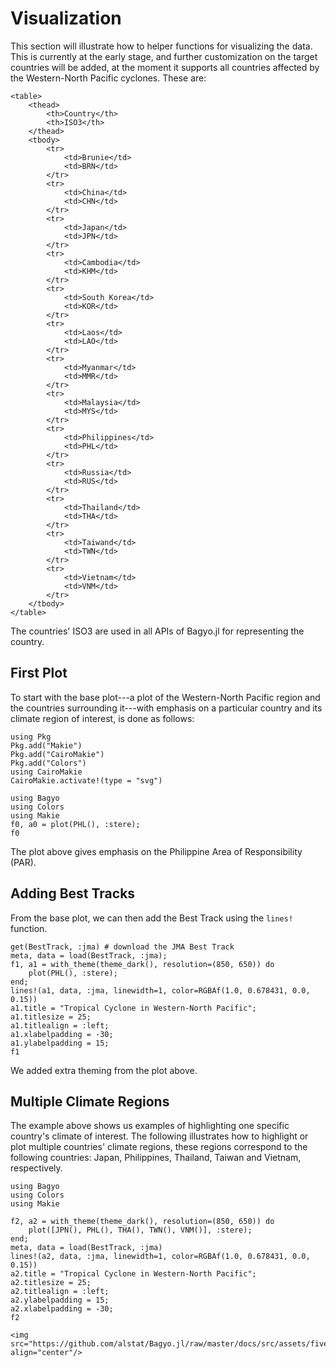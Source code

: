 # Visualization
This section will illustrate how to helper functions for visualizing the data. This is currently at the early stage, and further customization on the target countries will be added, at the moment it supports all countries affected by the Western-North Pacific cyclones. These are:
```@raw html
<table>
	<thead>
		<th>Country</th>
		<th>ISO3</th>
	</thead>
	<tbody>
		<tr>
			<td>Brunie</td>
			<td>BRN</td>
		</tr>
		<tr>
			<td>China</td>
			<td>CHN</td>
		</tr>
		<tr>
			<td>Japan</td>
			<td>JPN</td>
		</tr>
		<tr>
			<td>Cambodia</td>
			<td>KHM</td>
		</tr>
		<tr>
			<td>South Korea</td>
			<td>KOR</td>
		</tr>
		<tr>
			<td>Laos</td>
			<td>LAO</td>
		</tr>
		<tr>
			<td>Myanmar</td>
			<td>MMR</td>
		</tr>
		<tr>
			<td>Malaysia</td>
			<td>MYS</td>
		</tr>
		<tr>
			<td>Philippines</td>
			<td>PHL</td>
		</tr>
		<tr>
			<td>Russia</td>
			<td>RUS</td>
		</tr>
		<tr>
			<td>Thailand</td>
			<td>THA</td>
		</tr>
		<tr>
			<td>Taiwand</td>
			<td>TWN</td>
		</tr>
		<tr>
			<td>Vietnam</td>
			<td>VNM</td>
		</tr>
	</tbody>
</table>
```
The countries' ISO3 are used in all APIs of Bagyo.jl for representing the country.

## First Plot
To start with the base plot---a plot of the Western-North Pacific region and the countries surrounding it---with emphasis on a particular country and its climate region of interest, is done as follows:
```@setup abc
using Pkg 
Pkg.add("Makie")
Pkg.add("CairoMakie")
Pkg.add("Colors")
using CairoMakie
CairoMakie.activate!(type = "svg")
```
```@example abc
using Bagyo
using Colors
using Makie
f0, a0 = plot(PHL(), :stere);
f0
```
The plot above gives emphasis on the Philippine Area of Responsibility (PAR).
## Adding Best Tracks
From the base plot, we can then add the Best Track using the `lines!` function.
```@example abc
get(BestTrack, :jma) # download the JMA Best Track
meta, data = load(BestTrack, :jma);
f1, a1 = with_theme(theme_dark(), resolution=(850, 650)) do
	plot(PHL(), :stere);
end;
lines!(a1, data, :jma, linewidth=1, color=RGBAf(1.0, 0.678431, 0.0, 0.15))
a1.title = "Tropical Cyclone in Western-North Pacific";
a1.titlesize = 25;
a1.titlealign = :left;
a1.xlabelpadding = -30;
a1.ylabelpadding = 15;
f1
```
We added extra theming from the plot above.

## Multiple Climate Regions
The example above shows us examples of highlighting one specific country's climate of interest. The following illustrates how to highlight or plot multiple countries' climate regions, these regions correspond to the following countries: Japan, Philippines, Thailand, Taiwan and Vietnam, respectively.
```@example abc
using Bagyo
using Colors
using Makie

f2, a2 = with_theme(theme_dark(), resolution=(850, 650)) do
	plot([JPN(), PHL(), THA(), TWN(), VNM()], :stere);
end;
meta, data = load(BestTrack, :jma)
lines!(a2, data, :jma, linewidth=1, color=RGBAf(1.0, 0.678431, 0.0, 0.15))
a2.title = "Tropical Cyclone in Western-North Pacific";
a2.titlesize = 25;
a2.titlealign = :left;
a2.ylabelpadding = 15;
a2.xlabelpadding = -30;
f2
```
```@raw html
<img src="https://github.com/alstat/Bagyo.jl/raw/master/docs/src/assets/five_countries.svg" align="center"/>
```